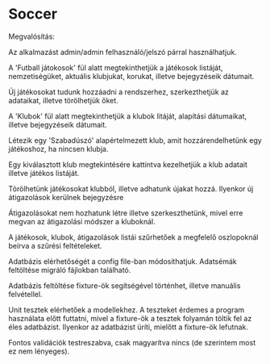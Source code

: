 Soccer
======
Megvalósítás:</h2>

Az alkalmazást admin/admin felhasználó/jelszó párral használhatjuk.</p>

A 'Futball játokosok' fül alatt megtekinthetjük a játékosok listáját, nemzetiségüket, aktuális klubjukat, korukat, illetve bejegyzéseik dátumait.

Új játékosokat tudunk hozzáadni a rendszerhez, szerkezthetjük az adataikat, illetve törölhetjük őket.

A 'Klubok' fül alatt megtekinthetjük a klubok litáját, alapítási dátumaikat, illetve bejegyzéseik dátumait.

Létezik egy 'Szabadúszó' alapértelmezett klub, amit hozzárendelhetünk egy játékoshoz, ha nincsen klubja.

Egy kiválasztott klub megtekintésére kattintva kezelhetjük a klub adatait illetve játékos listáját.

Törölhetünk játékosokat klubból, illetve adhatunk újakat hozzá. Ilyenkor új átigazolások kerülnek bejegyzésre

Átigazolásokat nem hozhatunk létre illetve szerkeszthetünk, mivel erre megvan az átigazolási módszer a kluboknál.

A játékosok, klubok, átigazolások listái szűrhetőek a megfelelő oszlopoknál beírva a szűrési feltételeket.

Adatbázis elérhetőségét a config file-ban módosíthatjuk. Adatsémák feltöltése migráló fájlokban található.

Adatbázis feltöltése fixture-ök segítségével történhet, illetve manuális felvétellel.

Unit tesztek elérhetőek a modellekhez. A teszteket érdemes a program használata előtt futtatni, mivel a fixture-ök a tesztek folyamán töltik fel az éles adatbázist.
Ilyenkor az adatbázist üríti, mielőtt a fixture-ök lefutnak.

Fontos validációk testreszabva, csak magyarítva nincs (de szerintem most ez nem lényeges).
